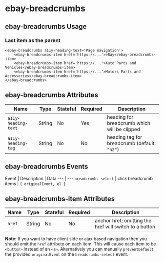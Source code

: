 # ebay-breadcrumbs

## ebay-breadcrumbs Usage

### Last item as the parent

```marko
<ebay-breadcrumbs a11y-heading-text='Page navigation'>
    <ebay-breadcrumbs-item href='https://...'>eBay</ebay-breadcrumbs-item>
    <ebay-breadcrumbs-item href='https://...'>Auto Parts and Vehicles</ebay-breadcrumbs-item>
    <ebay-breadcrumbs-item href='https://...'>Motors Parts and Accessories</ebay-breadcrumbs-item>
</ebay-breadcrumbs>
```

## ebay-breadcrumbs Attributes

Name | Type | Stateful | Required | Description
--- | --- | --- | --- | ---
`a11y-heading-text` | String | No | Yes | heading for breadcrumb which will be clipped
`a11y-heading-tag` | String | No | No | heading tag for breadcrumb (default: `"h2"`)

## ebay-breadcrumbs Events

Event | Description | Data
--- | ---
`breadcrumbs-select` | click breadcrumb items | `{ originalEvent, el }`

## ebay-breadcrumbs-item Attributes

Name | Type | Stateful | Required | Description
--- | --- | --- | --- | ---
`href` | String | No | No | anchor href; omitting the href will switch to a button

**Note:** If you want to have client side or ajax based navigation then you should omit the `href` attribute on each item. This will cause each item to be `<button>` instead of an `<a>`. Alternatively you can manually `preventDefault` the provided `originalEvent` on the `breadcrumbs-select` event.
